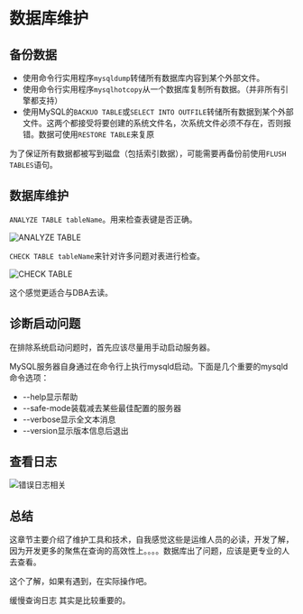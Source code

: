 # 数据库维护
## 备份数据
* 使用命令行实用程序`mysqldump`转储所有数据库内容到某个外部文件。
* 使用命令行实用程序`mysqlhotcopy`从一个数据库复制所有数据。（并非所有引擎都支持）
* 使用MySQL的`BACKUO TABLE`或`SELECT INTO OUTFILE`转储所有数据到某个外部文件。这两个都接受将要创建的系统文件名，次系统文件必须不存在，否则报错。数据可使用`RESTORE TABLE`来复原

为了保证所有数据都被写到磁盘（包括索引数据），可能需要再备份前使用`FLUSH TABLES`语句。

## 数据库维护

`ANALYZE TABLE tableName`。用来检查表键是否正确。

![ANALYZE TABLE](https://tva1.sinaimg.cn/large/005VwC5mly1g817zsy8t7j30nr055dgg.jpg)

`CHECK TABLE tableName`来针对许多问题对表进行检查。

![CHECK TABLE](https://tvax3.sinaimg.cn/large/005VwC5mly1g818bc4m5ij30hy0hs43a.jpg)

这个感觉更适合与DBA去读。

## 诊断启动问题
在排除系统启动问题时，首先应该尽量用手动启动服务器。

MySQL服务器自身通过在命令行上执行mysqld启动。下面是几个重要的mysqld命令选项：
* --help显示帮助
* --safe-mode装载减去某些最佳配置的服务器
* --verbose显示全文本消息
* --version显示版本信息后退出

## 查看日志
![错误日志相关](https://tvax3.sinaimg.cn/large/005VwC5mly1g818jgms6yj30ih0gswkc.jpg)


## 总结

这章节主要介绍了维护工具和技术，自我感觉这些是运维人员的必读，开发了解，因为开发更多的聚焦在查询的高效性上。。。。数据库出了问题，应该是更专业的人去查看。

这个了解，如果有遇到，在实际操作吧。

缓慢查询日志 其实是比较重要的。
